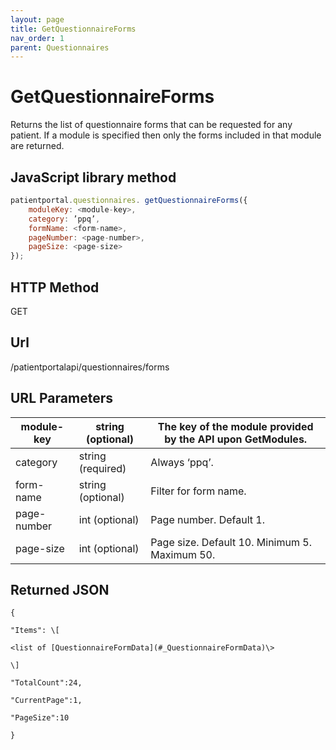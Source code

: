 ```yaml
---
layout: page
title: GetQuestionnaireForms
nav_order: 1
parent: Questionnaires
---
```


# GetQuestionnaireForms

Returns the list of questionnaire forms that can be requested for any patient. If a module is specified then only the forms included in that module are returned.

## JavaScript library method

```javascript
patientportal.questionnaires. getQuestionnaireForms({
    moduleKey: <module-key>,
    category: ’ppq’,
    formName: <form-name>,
    pageNumber: <page-number>,
    pageSize: <page-size>
});
```

## HTTP Method

GET

## ****Url****

/patientportalapi/questionnaires/forms

## URL Parameters

| module-key | string (optional) | The key of the module provided by the API upon GetModules. |
| --- | --- | --- |
| category | string (required) | Always ‘ppq’. |
| form-name | string (optional) | Filter for form name. |
| page-number | int (optional) | Page number. Default 1. |
| page-size | int (optional) | Page size. Default 10. Minimum 5. Maximum 50. |

## Returned JSON

```
{

"Items": \[

<list of [QuestionnaireFormData](#_QuestionnaireFormData)\>

\]

"TotalCount":24,

"CurrentPage":1,

"PageSize":10

}
```
